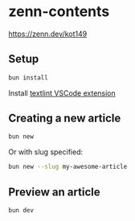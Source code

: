 # zenn-contents

https://zenn.dev/kot149

## Setup

```sh
bun install
```

Install [textlint VSCode extension](https://marketplace.visualstudio.com/items?itemName=3w36zj6.textlint)

## Creating a new article

```sh
bun new
```

Or with slug specified:

```sh
bun new --slug my-awesome-article
```

## Preview an article

```sh
bun dev
```
